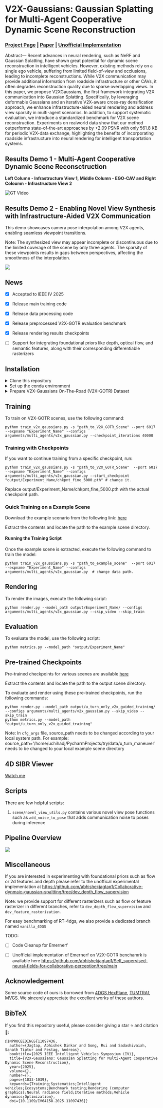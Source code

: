 
# V2X-Gaussians: Gaussian Splatting for Multi-Agent Cooperative Dynamic Scene Reconstruction
### [Project Page](https://ieeexplore.ieee.org/document/11097436) | [Paper](https://ieeexplore.ieee.org/stamp/stamp.jsp?tp=&arnumber=11097436) | [Unofficial Implementation](https://github.com/abhishekjagtap1/Collaborative-dynmaic-gaussian-spaltting/tree/dev_depth_flow_supervision)

Abstract— Recent advances in neural rendering, such as
NeRF and Gaussian Splatting, have shown great potential
for dynamic scene reconstruction in intelligent vehicles. However, existing methods rely on a single ego vehicle, suffering
from limited field-of-view and occlusions, leading to incomplete reconstructions. While V2X communication may provide additional information from roadside infrastructure or
other CAVs, it often degrades reconstruction quality due to
sparse overlapping views. In this paper, we propose V2XGaussians, the first framework integrating V2X communication
into Gaussian Splatting. Specifically, by leveraging deformable
Gaussians and an iterative V2X-aware cross-ray densification
approach, we enhance infrastructure-aided neural rendering
and address view sparsity in multi-agent scenarios. In addition,
to support systematic evaluation, we introduce a standardized
benchmark for V2X scene reconstruction. Experiments on realworld data show that our method outperforms state-of-the-art
approaches by +2.09 PSNR with only 561.8 KB for periodic
V2X-data exchange, highlighting the benefits of incorporating
roadside infrastructure into neural rendering for intelligent
transportation systems. 

##  Results Demo 1 - Multi-Agent Cooperative Dynamic Scene Reconsctruction

**Left Column - Infrastructure View 1, Middle Column - EGO-CAV and Right Coloumn - Infrastructure View 2**

![GT Video](assets/Demo_Video.gif)


##  Results Demo 2 - Enabling Novel View Synthesis with Infrastructure-Aided V2X Communication 
This demo showcases camera pose interpolation among V2X agents, enabling seamless viewpoint transitions.

Note: The synthesized view may appear incomplete or discontinuous due to the limited coverage of the scene by only three agents. The sparsity of these viewpoints results in gaps between perspectives, affecting the smoothness of the interpolation.

  
![](./assets/novel_view_2.gif "")

## News
- [x] Accepted to IEEE IV 2025 
- [x] Release main training code 
- [x] Release data processing code
- [x] Release preprocessed V2X-GOTR evaluation benchmark
- [x] Release rendering results checkpoints
- [ ] Support for integrating foundational priors like depth, optical flow, and semantic features, along with their corresponding differentiable rasterizers



## Installation

<details> <summary>Clone this repository</summary>

```bash
git clone https://github.com/abhishekjagtap1/V2X-Guassians.git
```
</details>
<details> <summary>Set up the conda environment</summary>

```
conda create -y --name v2x_gaussian python=3.9
conda activate v2x_gaussian
# Replace cu118 with 121 if using CUDA 12.x 
pip install torch==2.4.0 torchvision==0.19.0 torchaudio==2.4.0 --index-url https://download.pytorch.org/whl/cu118
pip install -r requirements.txt
pip install submodules/depth-diff-gaussian-rasterization
pip install submodules/simple-knn
```
</details>

<details> <summary>Prepare V2X-Gaussians On-The-Road (V2X-GOTR) Dataset</summary>

1. Follow the instructions in [V2X-GOTR](docs/V2XGOTR.md) to fully set up the V2X-GOTR benchmark for both training and evaluation.

The V2X-GOTR data loader, located at `scene/V2XGOTR_dataset.py`, is well-documented and responsible for loading all V2X agent data components, including:

- **RGB frames**  
- **Timestamps**  
- **Lidar point clouds**  
- **Camera intrinsics and extrinsics**  

</details>

## Training


To train on V2X-GOTR scenes, use the following command:
```
python train_v2x_gaussians.py -s "path_to_V2X_GOTR_Scene" --port 6017 --expname "Experiment_Name" --configs arguments/multi_agents/v2x_gaussian.py --checkpoint_iterations 40000
```
### Training with Checkpoints

If you want to continue training from a specific checkpoint, run:

```
python train_v2x_gaussians.py -s "path_to_V2X_GOTR_Scene"  --port 6017 --expname "Experiment_Name" --configs arguments/multi_agents/v2x_gaussian.py --start_checkpoint "output/Experiment_Name/chkpnt_fine_5000.pth" # change it.
```
Replace output/Experiment_Name/chkpnt_fine_5000.pth with the actual checkpoint path.

### Quick Training on a Example Scene

Download the example scenario from the following link: [here](https://www.dropbox.com/scl/fo/a34yxthlrgepyjkgbqk6z/ALOW8mcg2w8OOp4xj2Egk4A?rlkey=grfx78f0osi5tg6f6wi0ye2br&st=jtvqr2i0&dl=0)

Extract the contents and locate the path to the example scene directory.

#### Running the Training Script

Once the example scene is extracted, execute the following command to train the model:

```
python train_v2x_gaussians.py -s "path_to_example_scene"  --port 6017 --expname "Experiment_Name" --configs arguments/multi_agents/v2x_gaussian.py  # change data path.
```



## Rendering

To render the images, execute the following script:

```
python render.py --model_path output/Experiment_Name/ --configs arguments/multi_agents/v2x_gaussian.py --skip_video --skip_train
```

## Evaluation

To evaluate the model, use the following script:

```
python metrics.py --model_path "output/Experiment_Name" 
```

## Pre-trained Checkpoints
Pre-trained checkpoints for various scenes are available [here](https://www.dropbox.com/scl/fo/dnbmm17sqw68y0igtmcto/APCWK9LvlXF2VfJOrxrUfO4?rlkey=shpdze8pzt6yah1wxkyvvzjjv&e=1&st=iha1bg6s&dl=0)

Extract the contents and locate the path to the output scene directory.

To evaluate and render using these pre-trained checkpoints, run the following commands:

```
python render.py --model_path output/u_turn_only_v2x_guided_training/ --configs arguments/multi_agents/v2x_gaussian.py --skip_video --skip_train
python metrics.py --model_path "output/u_turn_only_v2x_guided_training" 
```
Note: In ```cfg_args``` file, source_path needs to be changed according to your local system path. 
For example: source_path='/home/uchihadj/PycharmProjects/try/data/u_turn_maneuver' needs to be changed to your local example scene directory



## 4D SIBR Viewer
[Watch me](./docs/viewer_usage.md)
## Scripts

There are few helpful scripts:

1. `scene/novel_view_utils.py` contains various novel view pose functions such as `add_noise_to_pose` that adds communication noise to poses during inference


## Pipeline Overview
![](./assets/pipeline.jpg "")



## Miscellaneous

If you are interested in experimenting with foundational priors such as flow or 2d features and depth please refer to the unoffical experimental implementation at https://github.com/abhishekjagtap1/Collaborative-dynmaic-gaussian-spaltting/tree/dev_depth_flow_supervision

Note: we provide support for different rasterizers  such as flow or feature rasterizer in different branches, refer to `dev_depth_flow_supervision` and `dev_feature_rasterization`.

For easy benchmarking of RT-4dgs, we also provide a dedicated branch named `vanilla_4DGS`

TODO: 
- [ ] Code Cleanup for Emernerf
- [ ] Unofficial implementation of Emernerf on V2X-GOTR benchamrk is available here https://github.com/abhishekjagtap1/Self_supervised-neural-fields-for-collaborative-perception/tree/main



## Acknowledgement 

Some source code of ours is borrowed from [4DGS](https://github.com/hustvl/4DGaussians),[HexPlane](https://github.com/Caoang327/HexPlane), [TUMTRAf](https://github.com/tum-traffic-dataset/coopdet3d), [MVGS](https://github.com/xiaobiaodu/MVGS). We sincerely appreciate the excellent works of these authors.


## BibTeX 
If you find this repository useful, please consider giving a star ⭐ and citation 🦖:
```
@INPROCEEDINGS{11097436,
  author={Jagtap, Abhishek Dinkar and Song, Rui and Sadashivaiah, Sanath Tiptur and Festag, Andreas},
  booktitle={2025 IEEE Intelligent Vehicles Symposium (IV)}, 
  title={V2X-Gaussians: Gaussian Splatting for Multi-Agent Cooperative Dynamic Scene Reconstruction}, 
  year={2025},
  volume={},
  number={},
  pages={1033-1039},
  keywords={Training;Systematics;Intelligent vehicles;Ecosystems;Benchmark testing;Rendering (computer graphics);Neural radiance field;Iterative methods;Vehicle dynamics;Optimization},
  doi={10.1109/IV64158.2025.11097436}}

```